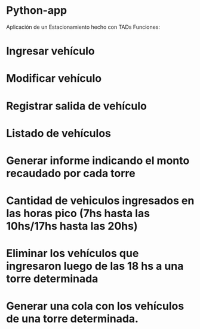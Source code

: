 # Python-app
Aplicación de un Estacionamiento hecho con TADs
Funciones:
# Ingresar vehículo
# Modificar vehículo
# Registrar salida de vehículo
# Listado de vehículos
# Generar informe indicando el monto recaudado por cada torre
# Cantidad de vehiculos ingresados en las horas pico (7hs hasta las 10hs/17hs hasta las 20hs)
# Eliminar los vehículos que ingresaron luego de las 18 hs a una torre determinada
# Generar una cola con los vehículos de una torre determinada.
